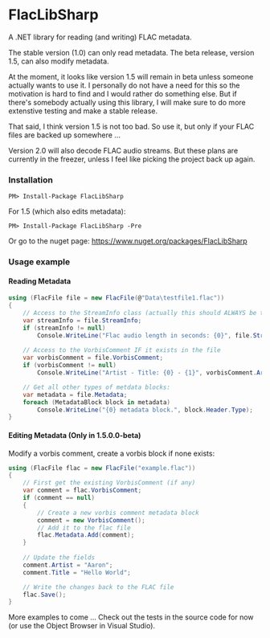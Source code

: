# FlacLibSharp

A .NET library for reading (and writing) FLAC metadata.

The stable version (1.0) can only read metadata. The beta release, version 1.5, can also modify metadata.

At the moment, it looks like version 1.5 will remain in beta unless someone actually wants to use it. I personally do not have a need for this so the motivation is hard to find and I would rather do something else. But if there's somebody actually using this library, I will make sure to do more extenstive testing and make a stable release.

That said, I think version 1.5 is not too bad. So use it, but only if your FLAC files are backed up somewhere ...

Version 2.0 will also decode FLAC audio streams. But these plans are currently in the freezer, unless I feel like picking the project back up again.

### Installation

    PM> Install-Package FlacLibSharp

For 1.5 (which also edits metadata):

    PM> Install-Package FlacLibSharp -Pre

Or go to the nuget page: https://www.nuget.org/packages/FlacLibSharp

### Usage example

#### Reading Metadata

```csharp
using (FlacFile file = new FlacFile(@"Data\testfile1.flac"))
{
    // Access to the StreamInfo class (actually this should ALWAYS be there ...)
    var streamInfo = file.StreamInfo;
    if (streamInfo != null)
        Console.WriteLine("Flac audio length in seconds: {0}", file.StreamInfo.Duration);
    
    // Access to the VorbisComment IF it exists in the file
    var vorbisComment = file.VorbisComment;
    if (vorbisComment != null)
        Console.WriteLine("Artist - Title: {0} - {1}", vorbisComment.Artist, vorbisComment.Title);

    // Get all other types of metdata blocks:
    var metadata = file.Metadata;
    foreach (MetadataBlock block in metadata)
        Console.WriteLine("{0} metadata block.", block.Header.Type);
}
```

#### Editing Metadata (Only in 1.5.0.0-beta)

Modify a vorbis comment, create a vorbis block if none exists:

```csharp
using (FlacFile flac = new FlacFile("example.flac"))
{
    // First get the existing VorbisComment (if any)
    var comment = flac.VorbisComment;
    if (comment == null)
    {
        // Create a new vorbis comment metadata block
        comment = new VorbisComment();
        // Add it to the flac file
        flac.Metadata.Add(comment);
    }
    
    // Update the fields
    comment.Artist = "Aaron";
    comment.Title = "Hello World";

    // Write the changes back to the FLAC file
    flac.Save();
}
```

More examples to come ... Check out the tests in the source code for now (or use the Object Browser in Visual Studio).
